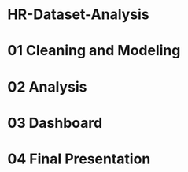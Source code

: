 # HR-Dataset-Analysis
  # 01 Cleaning and Modeling
  # 02 Analysis
  # 03 Dashboard
  # 04 Final Presentation
